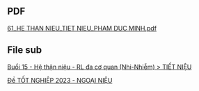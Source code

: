 ## PDF  
[61_HE THAN NIEU_TIET NIEU_PHAM DUC MINH.pdf](61_HE%20THAN%20NIEU_TIET%20NIEU_PHAM%20DUC%20MINH.pdf)  
  
## File sub  
[Buổi 15 - Hệ thận niệu - RL đa cơ quan (Nhi-Nhiễm) > TIẾT NIỆU](../../Bu%E1%BB%95i%2015%20-%20H%E1%BB%87%20th%E1%BA%ADn%20ni%E1%BB%87u%20-%20RL%20%C4%91a%20c%C6%A1%20quan%20(Nhi-Nhi%E1%BB%85m).md#TIẾT%20NIỆU)  
  
[Đề TỐT NGHIỆP 2023 - NGOẠI NIỆU](%C4%90%E1%BB%81%20T%E1%BB%90T%20NGHI%E1%BB%86P%202023%20-%20NGO%E1%BA%A0I%20NI%E1%BB%86U.md)